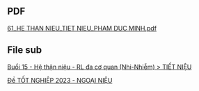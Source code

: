 ## PDF  
[61_HE THAN NIEU_TIET NIEU_PHAM DUC MINH.pdf](61_HE%20THAN%20NIEU_TIET%20NIEU_PHAM%20DUC%20MINH.pdf)  
  
## File sub  
[Buổi 15 - Hệ thận niệu - RL đa cơ quan (Nhi-Nhiễm) > TIẾT NIỆU](../../Bu%E1%BB%95i%2015%20-%20H%E1%BB%87%20th%E1%BA%ADn%20ni%E1%BB%87u%20-%20RL%20%C4%91a%20c%C6%A1%20quan%20(Nhi-Nhi%E1%BB%85m).md#TIẾT%20NIỆU)  
  
[Đề TỐT NGHIỆP 2023 - NGOẠI NIỆU](%C4%90%E1%BB%81%20T%E1%BB%90T%20NGHI%E1%BB%86P%202023%20-%20NGO%E1%BA%A0I%20NI%E1%BB%86U.md)